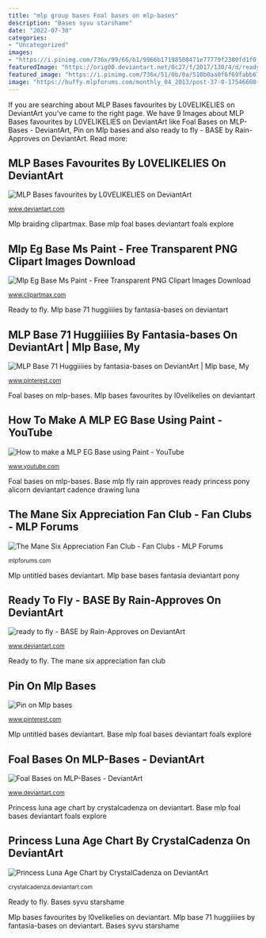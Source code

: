 ```yaml
---
title: "mlp group bases Foal bases on mlp-bases"
description: "Bases syvu starshame"
date: "2022-07-30"
categories:
- "Uncategorized"
images:
- "https://i.pinimg.com/736x/99/66/b1/9966b17198508471e77779f2380fd1f0.jpg"
featuredImage: "https://orig00.deviantart.net/0c27/f/2017/130/4/d/ready_to_fly___base_by_rain_approves-db8qsgr.png"
featured_image: "https://i.pinimg.com/736x/51/0b/0a/510b0aa0f6f69fabb673d26c8302e5c7.jpg"
image: "https://buffy.mlpforums.com/monthly_04_2013/post-37-0-17546600-1365463224.png"
---
```


If you are searching about MLP Bases favourites by L0VELIKELIES on DeviantArt you've came to the right page. We have 9 Images about MLP Bases favourites by L0VELIKELIES on DeviantArt like Foal Bases on MLP-Bases - DeviantArt, Pin on Mlp bases and also ready to fly - BASE by Rain-Approves on DeviantArt. Read more:

## MLP Bases Favourites By L0VELIKELIES On DeviantArt

![MLP Bases favourites by L0VELIKELIES on DeviantArt](https://images-wixmp-ed30a86b8c4ca887773594c2.wixmp.com/intermediary/f/c9d843b9-ff1f-4082-92ea-b006c05e64c1/dcsdgft-1ac6995e-fea6-4dea-9723-eaabf1e6badf.png/v1/fill/w_1024,h_854,strp/untitled_by_sadhikkaru_dcsdgft-fullview.png "Mlp eg base ms paint")

<small>www.deviantart.com</small>

Mlp braiding clipartmax. Base mlp foal bases deviantart foals explore

## Mlp Eg Base Ms Paint - Free Transparent PNG Clipart Images Download

![Mlp Eg Base Ms Paint - Free Transparent PNG Clipart Images Download](https://www.clipartmax.com/png/small/293-2939743_drum-major-[base-10]-by-herculiies-mlp-eg-base-ms-paint.png "The mane six appreciation fan club")

<small>www.clipartmax.com</small>

Ready to fly. Mlp base 71 huggiiiies by fantasia-bases on deviantart

## MLP Base 71 Huggiiiies By Fantasia-bases On DeviantArt | Mlp Base, My

![MLP Base 71 Huggiiiies by fantasia-bases on DeviantArt | Mlp base, My](https://i.pinimg.com/736x/51/0b/0a/510b0aa0f6f69fabb673d26c8302e5c7.jpg "Base mlp foal bases deviantart foals explore")

<small>www.pinterest.com</small>

Foal bases on mlp-bases. Mlp bases favourites by l0velikelies on deviantart

## How To Make A MLP EG Base Using Paint - YouTube

![How to make a MLP EG Base using Paint - YouTube](https://i.ytimg.com/vi/qS6WleuplwE/maxresdefault.jpg "Pin on mlp bases")

<small>www.youtube.com</small>

Foal bases on mlp-bases. Base mlp fly rain approves ready princess pony alicorn deviantart cadence drawing luna

## The Mane Six Appreciation Fan Club - Fan Clubs - MLP Forums

![The Mane Six Appreciation Fan Club - Fan Clubs - MLP Forums](https://buffy.mlpforums.com/monthly_04_2013/post-37-0-17546600-1365463224.png "Base mlp foal bases deviantart foals explore")

<small>mlpforums.com</small>

Mlp untitled bases deviantart. Mlp base bases fantasia deviantart pony

## Ready To Fly - BASE By Rain-Approves On DeviantArt

![ready to fly - BASE by Rain-Approves on DeviantArt](https://orig00.deviantart.net/0c27/f/2017/130/4/d/ready_to_fly___base_by_rain_approves-db8qsgr.png "Pin on mlp bases")

<small>www.deviantart.com</small>

Ready to fly. The mane six appreciation fan club

## Pin On Mlp Bases

![Pin on Mlp bases](https://i.pinimg.com/736x/99/66/b1/9966b17198508471e77779f2380fd1f0.jpg "Mlp eg base ms paint")

<small>www.pinterest.com</small>

Mlp untitled bases deviantart. Base mlp foal bases deviantart foals explore

## Foal Bases On MLP-Bases - DeviantArt

![Foal Bases on MLP-Bases - DeviantArt](https://orig00.deviantart.net/e802/f/2018/234/6/0/base_50_by_frostybases-dckw5yt.png "Mlp base eg paint")

<small>www.deviantart.com</small>

Princess luna age chart by crystalcadenza on deviantart. Base mlp foal bases deviantart foals explore

## Princess Luna Age Chart By CrystalCadenza On DeviantArt

![Princess Luna Age Chart by CrystalCadenza on DeviantArt](https://orig00.deviantart.net/aee2/f/2014/245/9/8/princess_luna_age_chart_by_crystalcadenza-d7xoumg.jpg "Mlp braiding clipartmax")

<small>crystalcadenza.deviantart.com</small>

Ready to fly. Bases syvu starshame

Mlp bases favourites by l0velikelies on deviantart. Mlp base 71 huggiiiies by fantasia-bases on deviantart. Bases syvu starshame
